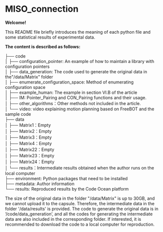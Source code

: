 # MISO_connection

**Welcome!**

This README file briefly introduces the meaning of each python file and some statistical results of experimental data.

**The content is described as follows:**

├── code  <br/>
│   ├── configuration_pointer: An example of how to maintain a library with configuration pointers  <br/>
│   ├── data_generation: The code used to generate the original data in the"/data/Matrix" folder  <br/>
│   ├── enumerate_configuration_space: Method of enumerating configuration space  <br/>
│   ├── example_human: The example in section VI.B of the article  <br/>
│   ├── IM: Pointer_Pairing and CON_Pairing functions and their usage.  <br/>
│   ├── other_algorithms：Other methods not included in the article.   <br/>
│   └── video: video explaining motion planning based on FreeBOT and the sample code  <br/>
├── data  <br/>
│   ├── Matrix1：Empty  <br/>
│   ├── Matrix2：Empty  <br/>
│   ├── Matrix3：Empty  <br/>
│   ├── Matrix4：Empty  <br/>
│   ├── Matrix22：Empty  <br/>
│   ├── Matrix23：Empty  <br/>
│   ├── Matrix24：Empty  <br/>
│   └── results：Intermediate results obtained when the author runs on the local computer  <br/>
├── environment: Python packages that need to be installed  <br/>
├── metadata: Author information  <br/>
└── results: Reproduced results by the Code Ocean platform  <br/>

The size of the original data in the folder "/data/Matrix" is up to 30GB, and we cannot upload it to the capsule. Therefore, the intermediate data in the folder '/data/results' is provided. The code to generate the original data is in ‘/code/data_generation’, and all the codes for generating the intermediate data are also included in the corresponding folder. If interested, it is recommended to download the code to a local computer for reproduction. 




